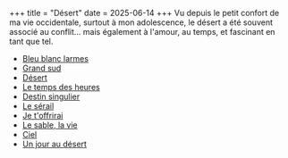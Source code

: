 +++
title = "Désert"
date = 2025-06-14
+++
Vu depuis le petit confort de ma vie occidentale, surtout à mon adolescence, le désert a été souvent associé au conflit... mais également à l'amour, au temps, et fascinant en tant que tel.

- [Bleu blanc larmes](../seasons/1_premiere_saison/bleu_blanc_larmes)
- [Grand sud](../seasons/1_premiere_saison/grand_sud)
- [Désert](../seasons/1_premiere_saison/desert)
- [Le temps des heures](../seasons/2_deuxieme_saison/le_temps_des_heures)
- [Destin singulier](../seasons/3_troisieme_saison/destin_singulier)
- [Le sérail](../seasons/5_cinquieme_saison/le_serail)
- [Je t'offrirai](../seasons/6_sixieme_saison/je_t_offrirai)
- [Le sable, la vie](../seasons/9_neuvieme_saison/le_sable_la_vie)
- [Ciel](../seasons/23_vingt_troisieme_saison/ciel)
- [Un jour au désert](../seasons/27_vingt_septieme_saison/un_jour_au_desert)


